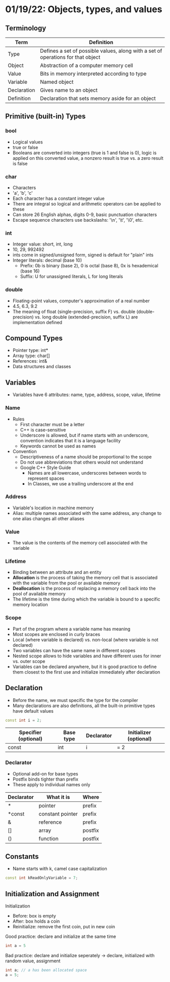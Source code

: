 # 01/19/22: Objects, types, and values

## Terminology

| Term | Definition |
| ---- | ---------- |
| Type | Defines a set of possible values, along with a set of operations for that object |
| Object | Abstraction of a computer memory cell |
| Value | Bits in memory interpreted according to type |
| Variable | Named object |
| Declaration | Gives name to an object |
| Definition | Declaration that sets memory aside for an object |

## Primitive (built-in) Types
### bool 
- Logical values
- true or false
- Booleans are converted into integers (true is 1 and false is 0), logic is applied on this converted value, a nonzero result is true vs. a zero result is false
### char 
- Characters
- 'a', 'b', 'c'
- Each character has a constant integer value
- There are integral so logical and arithmetic operators can be applied to these
- Can store 26 English alphas, digits 0-9, basic punctuation characters 
- Escape sequence characters use backslashs: '\n', '\t', '\0', etc.
### int 
- Integer value: short, int, long
- 10, 29, 992492
- ints come in signed/unsigned form, signed is default for "plain" ints
- Integer literals: decimal (base 10)
  - Prefix: 0b is binary (base 2), 0 is octal (base 8), 0x is hexademical (base 16)
  - Suffix: U for unassigned literals, L for long literals

### double 
- Floating-point values, computer's approximation of a real number 
- 4.5, 6.3, 9.2
- The meaning of float (single-precision, suffix F) vs. double (double-precision) vs. long double (extended-precision, suffix L) are implementation defined 

## Compound Types
- Pointer type: int*
- Array type: char[]
- References: int&
- Data structures and classes

## Variables 
- Variables have 6 attributes: name, type, address, scope, value, lifetime
### Name
- Rules
    - First character must be a letter 
    - C++ is case-sensitive
    - Underscore is allowed, but if name starts with an underscore, convention indicates that it is a language facility
    - Keywords cannot be used as names
- Convention
    - Descriptiveness of a name should be proportional to the scope
    - Do not use abbreviations that others would not understand
    - Google C++ Style Guide
        - Names are all lowercase, underscores between words to represent spaces 
        - In Classes, we use a trailing underscore at the end

### Address
- Variable's location in machine memory 
- Alias: multiple names associated with the same address, any change to one alias changes all other aliases 

### Value
- The value is the contents of the memory cell associated with the variable

### Lifetime
- Binding between an attribute and an entity 
- **Allocation** is the process of taking the memory cell that is associated with the variable from the pool or available memory
- **Deallocation** is the process of replacing a memory cell back into the pool of available memory
- The lifetime is the time during which the variable is bound to a specific memory location

### Scope
- Part of the program where a variable name has meaning
- Most scopes are enclosed in curly braces
- Local (where variable is declared) vs. non-local (where variable is not declared)
- Two variables can have the same name in different scopes
- Nested scope allows to hide variables and have different uses for inner vs. outer scope
- Variables can be declared anywhere, but it is good practice to define them closest to the first use and initialize immediately after declaration

## Declaration
- Before the name, we must specific the type for the compiler
- Many declarations are also definitions, all the built-in primitive types have default values

``` cpp
const int i = 2;
```

| Specifier (optional) | Base type | Declarator | Initializer (optional) |
| -------------------- | --------- | ---------- | ---------------------- |
| const | int | i | = 2 |

### Declarator 
- Optional add-on for  base types
- Postfix binds tighter than prefix 
- These apply to individual names only 

| Declarator | What it is | Where |
| ---------- | ---------- | ----- |
| * | pointer | prefix |
| *const | constant pointer | prefix |
| & | reference | prefix |
| [] | array | postfix |
| () | function | postfix |

## Constants 
- Name starts with k, camel case capitalization 
``` cpp
const int kReadOnlyVariable = 7;
```

## Initialization and Assignment 
Initialization
- Before: box is empty
- After: box holds a coin
- Reinitialize: remove the first coin, put in new coin

Good practice: declare and initialize at the same time
``` cpp
int a = 5
```
Bad practice: declare and initialize seperately -> declare, initialized with random value, assignment
``` cpp
int a; // a has been allocated space
a = 5; 
```
